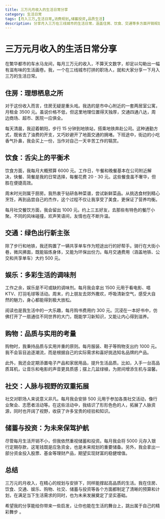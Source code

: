 ```yaml
---
title: 三万元月收入的生活日常分享
category: 生活日常
tags: [月入三万,生活日常,消费规划,储蓄投资,品质生活]
description: 分享月入三万在三线城市的生活日常，涵盖住房、饮食、交通等多方面开销规划，以及如何在满足当下生活需求的同时进行储蓄与投资，为未来发展奠定基础。
---
```

# 三万元月收入的生活日常分享
在繁华都市的车水马龙间，每月三万元的收入，不算天文数字，却足以勾勒出一幅有滋有味的生活画卷。我，一个在三线城市打拼的职场人，就和大家分享一下月入三万的生活日常。

## 住房：理想栖息之所
对于这份收入而言，住房无疑是重头戏。我选的是市中心附近的一套两居室公寓，月租金 3500 元。虽说价格不低，但这里地理位置得天独厚，交通四通八达，周边商场、超市、医院一应俱全。

每天清晨，我迎着朝阳，步行 15 分钟到地铁站，搭乘地铁奔赴公司。这种通勤方式，既省去了油费的开支，又巧妙避开了地面交通的拥堵。下班途中，街边的小吃香气扑鼻，我会买上一份，当作对自己一天辛苦工作的犒赏。

## 饮食：舌尖上的平衡术
饮食方面，我每月大概预算 6000 元。工作日，午餐和晚餐基本在公司附近解决，快餐、简餐是我的日常选择，每餐花费 20 - 30 元。这些餐食虽不奢华，但胜在便捷高效。

周末时光则属于厨房。我热衷于钻研各种菜谱，尝试新鲜菜品。从挑选食材到精心烹饪，再到品尝自己的杰作，这个过程不仅让我享受了美食，更保证了营养均衡。

每月社交餐饮方面，我会留出 1000 元。约上三五好友，去那些有特色的餐厅小聚。不同的风味碰撞，欢声笑语间，友情也在不断升温。

## 交通：绿色出行新主张
除了步行和地铁，我还购置了一辆共享单车作为短途出行的好帮手。骑行在大街小巷，微风拂面，既能锻炼身体，又能为环保出份力。每月交通费用（涵盖地铁、公交和共享单车）大约 500 元。

## 娱乐：多彩生活的调味剂
工作之余，娱乐是不可或缺的调味剂。每月我会拿出 1500 元用于看电影、唱 KTV、打羽毛球等活动。周末，约上朋友去郊外撒欢，呼吸清新空气，感受大自然的魅力，身心都能得到极大放松。

阅读也是我生活中的一大乐趣，每月购书费用约 300 元。沉浸在一本好书中，仿佛打开了一扇通往不同世界的大门，既能学习新知识，又能让内心得到滋养。

## 购物：品质与实用的考量
购物时，我秉持品质与实用并重的原则。每月服装、鞋子等购物支出约 1000 元。我不会盲目追逐潮流，而是根据自己的实际需求和喜好挑选知名品牌的产品。

此外，我还会定期添置电子产品和家居用品，提升生活品质。比如，入手一台高品质耳机，让音乐和电影的声音更具质感；摆上几盆绿植，为房间增添生机与温馨。

## 社交：人脉与视野的双重拓展
社交对职场人来说意义非凡。每月我会安排 500 元用于参加各类社交活动，像行业聚会、志愿者活动等。在这些活动中，我结识了形形色色的人，拓展了人脉资源，同时也开阔了视野，收获了许多宝贵的经验和知识。

## 储蓄与投资：为未来保驾护航
尽管每月生活开销不小，但我依然重视储蓄和投资。每月我会将 5000 元存入银行定期存款，这笔钱既是应急资金，也是未来规划的重要储备。另外，我会拿出一部分资金投入股票、基金等理财产品，期望实现财富的稳健增值。

## 总结
三万元的月收入，在精心的规划与安排下，同样能撑起高品质的生活。我在住房、饮食、交通、娱乐、购物、社交、储蓄与投资等各个方面都制定了清晰的预算和计划，在满足当下生活需求的同时，也为未来发展奠定了坚实基础。

希望我的分享能给你带来一些启发，让你也能在生活的舞台上，跳出属于自己的精彩舞步 。